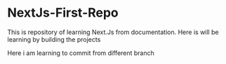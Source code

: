 # NextJs-First-Repo
This is repository of learning Next.Js from documentation.
Here is will be learning by building the projects

Here i am learning to commit from different branch

